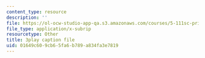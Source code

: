 ```yaml
---
content_type: resource
description: ''
file: https://ol-ocw-studio-app-qa.s3.amazonaws.com/courses/5-111sc-principles-of-chemical-science-fall-2014/01649c609cb65fa6b789a834fa3e7819_f6Z99Gu6XEE.vtt
file_type: application/x-subrip
resourcetype: Other
title: 3play caption file
uid: 01649c60-9cb6-5fa6-b789-a834fa3e7819
---
```

